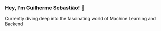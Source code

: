 ### Hey, I’m Guilherme Sebastião! 👋

Currently diving deep into the fascinating world of Machine Learning and Backend 
